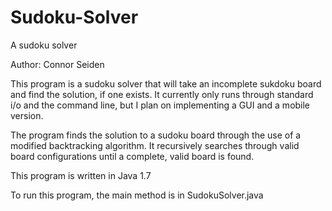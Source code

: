 # Sudoku-Solver
A sudoku solver

Author: Connor Seiden

This program is a sudoku solver that will take an incomplete sukdoku board and find the solution, if one exists.  It currently only runs through standard i/o and the command line, but I plan on implementing a GUI and a mobile version.

The program finds the solution to a sudoku board through the use of a modified backtracking algorithm.  It recursively searches through valid board configurations until a complete, valid board is found.

This program is written in Java 1.7

To run this program, the main method is in SudokuSolver.java 

